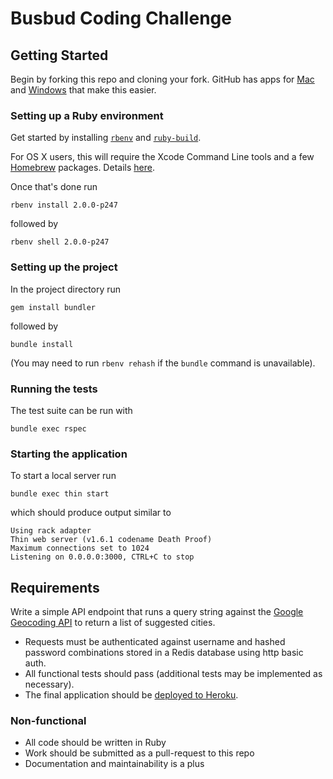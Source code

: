 # Busbud Coding Challenge

## Getting Started

Begin by forking this repo and cloning your fork. GitHub has apps for [Mac](http://mac.github.com/) and [Windows](http://windows.github.com/) that make this easier.

### Setting up a Ruby environment

Get started by installing [`rbenv`](https://github.com/sstephenson/rbenv#basic-github-checkout) and [`ruby-build`](https://github.com/sstephenson/ruby-build#installing-as-an-rbenv-plugin-recommended).

For OS X users, this will require the Xcode Command Line tools and a few [Homebrew](http://github.com/mxcl/homebrew) packages. Details [here](https://github.com/sstephenson/ruby-build/wiki#suggested-build-environment).

Once that's done run

```
rbenv install 2.0.0-p247
```

followed by

```
rbenv shell 2.0.0-p247
```

### Setting up the project

In the project directory run

```
gem install bundler
```

followed by

```
bundle install
```

(You may need to run `rbenv rehash` if the `bundle` command is unavailable).

### Running the tests

The test suite can be run with

```
bundle exec rspec
```

### Starting the application

To start a local server run

```
bundle exec thin start
```

which should produce output similar to

```
Using rack adapter
Thin web server (v1.6.1 codename Death Proof)
Maximum connections set to 1024
Listening on 0.0.0.0:3000, CTRL+C to stop
```

## Requirements

Write a simple API endpoint that runs a query string against the [Google Geocoding API](https://developers.google.com/maps/documentation/geocoding/) to return a list of suggested cities.

- Requests must be authenticated against username and hashed password combinations stored in a Redis database using http basic auth.
- All functional tests should pass (additional tests may be implemented as necessary).
- The final application should be [deployed to Heroku](https://devcenter.heroku.com/articles/rack).

### Non-functional

- All code should be written in Ruby
- Work should be submitted as a pull-request to this repo
- Documentation and maintainability is a plus
